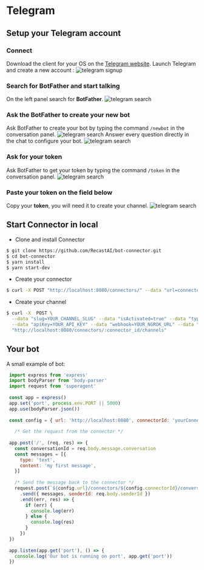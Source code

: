 # Telegram

## Setup your Telegram account

### Connect

Download the client for your OS on the [Telegram website](https://telegram.org).
Launch Telegram and create a new account :
![telegram signup](https://cdn.recast.ai/man/recast-ai-telegram-step-1.png)

### Search for BotFather and start talking

On the left panel search for **BotFather**.
![telegram search](https://cdn.recast.ai/man/recast-ai-telegram-step-2.png)

### Ask the BotFather to create your new bot

Ask BotFather to create your bot by typing the command `/newbot` in the conversation panel.
![telegram search](https://cdn.recast.ai/man/recast-ai-telegram-step-3.png)
Answer every question directly in the chat to configure your bot.
![telegram search](https://cdn.recast.ai/man/recast-ai-telegram-step-4.png)

### Ask for your token

Ask BotFather to get your token by typing the command `/token` in the conversation panel.
![telegram search](https://cdn.recast.ai/man/recast-ai-telegram-step-5.png)

### Paste your token on the field below

Copy your **token**, you will need it to create your channel.
![telegram search](https://cdn.recast.ai/man/recast-ai-telegram-step-6.png)

## Start Connector in local

* Clone and install Connector
```bash
$ git clone https://github.com/RecastAI/bot-connector.git
$ cd bot-connector
$ yarn install
$ yarn start-dev
```

* Create your connector
```bash
$ curl -X POST "http://localhost:8080/connectors/" --data "url=connector_url"
```

* Create your channel
```bash
$ curl -X  POST \
  --data "slug=YOUR_CHANNEL_SLUG" --data "isActivated=true" --data "type=kik" \
  --data "apiKey=YOUR_API_KEY" --data "webhook=YOUR_NGROK_URL" --data "userName=YOUR_BOT_NAME" \
  "http://localhost:8080/connectors/:connector_id/channels"
```

## Your bot

A small example of bot:
```javascript
 import express from 'express'
 import bodyParser from 'body-parser'
 import request from 'superagent'
 
 const app = express()
 app.set('port', process.env.PORT || 5000)
 app.use(bodyParser.json())
 
 const config = { url: 'http://localhost:8080', connectorId: 'yourConnectorId' }
 
   /* Get the request from the connector */
 
 app.post('/', (req, res) => {
   const conversationId = req.body.message.conversation
   const messages = [{
     type: 'text',
     content: 'my first message',
   }]
 
   /* Send the message back to the connector */
   request.post(`${config.url}/connectors/${config.connectorId}/conversations/${conversationId}/messages`)
     .send({ messages, senderId: req.body.senderId })
     .end((err, res) => {
       if (err) {
         console.log(err)
       } else {
         console.log(res)
       }
     })
 })
 
 app.listen(app.get('port'), () => {
   console.log('Our bot is running on port', app.get('port'))
 })
```